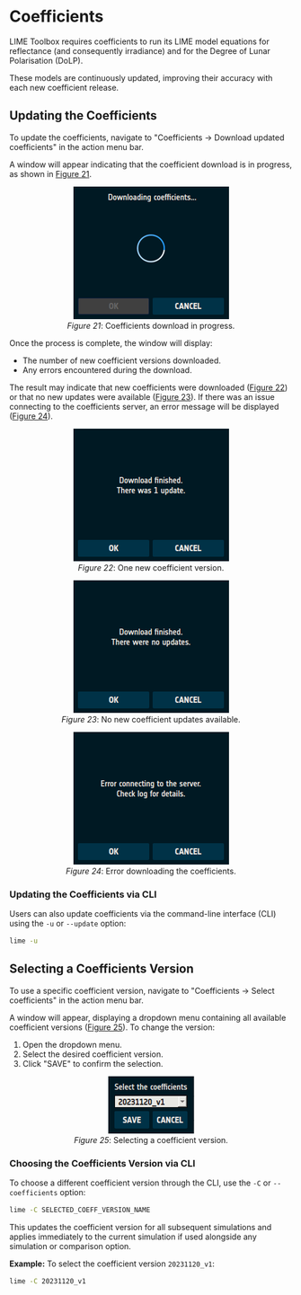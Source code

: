 # Coefficients

LIME Toolbox requires coefficients to run its LIME model equations for reflectance (and consequently irradiance) and
for the Degree of Lunar Polarisation (DoLP).

These models are continuously updated, improving their accuracy with each new coefficient release.

## Updating the Coefficients

To update the coefficients, navigate to "Coefficients → Download updated coefficients" in the action menu bar.

A window will appear indicating that the coefficient download is in progress, as shown in [Figure 21](#fig-21).

<figure align="center" id="fig-21">
    <img src="../../images/user_guide/downloading_coefficients.png" alt="Window displaying coefficients download in progress"/>
    <figcaption><i>Figure 21</i>: Coefficients download in progress.</figcaption>
</figure>


Once the process is complete, the window will display:
- The number of new coefficient versions downloaded.  
- Any errors encountered during the download.

The result may indicate that new coefficients were downloaded ([Figure 22](#fig-22))
or that no new updates were available ([Figure 23](#fig-23)).
If there was an issue connecting to the coefficients server, an error message will be displayed ([Figure 24](#fig-24)).

<figure align="center" id="fig-22">
    <img src="../../images/user_guide/download_coeffs_one.png" alt="Window displaying that there was one new coefficient version"/>
    <figcaption><i>Figure 22</i>: One new coefficient version.</figcaption>
</figure>

<figure align="center" id="fig-23">
    <img src="../../images/user_guide/download_coeffs_none.png" alt="Window displaying that there were no new coefficients"/>
    <figcaption><i>Figure 23</i>: No new coefficient updates available.</figcaption>
</figure>

<figure align="center" id="fig-24">
    <img src="../../images/user_guide/download_coeffs_err.png" alt="Window displaying that there were errors downloading the coefficients"/>
    <figcaption><i>Figure 24</i>: Error downloading the coefficients.</figcaption>
</figure>

### Updating the Coefficients via CLI

Users can also update coefficients via the command-line interface (CLI) using the `-u` or `--update` option:
```sh
lime -u
```

## Selecting a Coefficients Version

To use a specific coefficient version, navigate to "Coefficients → Select coefficients" in the action menu bar.

A window will appear, displaying a dropdown menu containing all available coefficient versions ([Figure 25](#fig-25)).
To change the version:
1. Open the dropdown menu.
2. Select the desired coefficient version.
3. Click "SAVE" to confirm the selection.

<figure align="center" id="fig-25">
    <img src="../../images/user_guide/select_coefficients.png" alt="Window displaying coefficient selection options"/>
    <figcaption><i>Figure 25</i>: Selecting a coefficient version.</figcaption>
</figure>


### Choosing the Coefficients Version via CLI

To choose a different coefficient version through the CLI, use the `-C` or `--coefficients` option:  
```sh
lime -C SELECTED_COEFF_VERSION_NAME
```
This updates the coefficient version for all subsequent simulations and applies immediately to the
current simulation if used alongside any simulation or comparison option.

**Example:**
To select the coefficient version `20231120_v1`:
```sh
lime -C 20231120_v1
```
